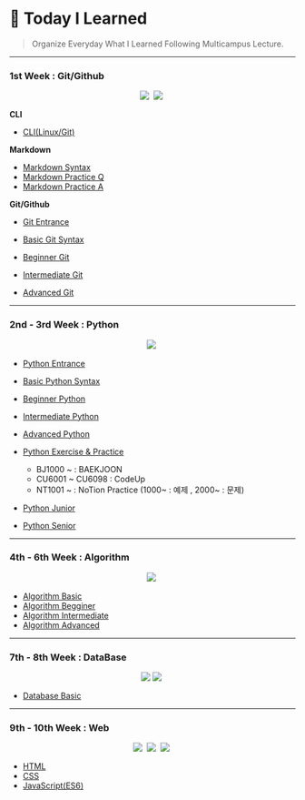 # :bookmark: Today I Learned

> Organize Everyday What I Learned Following Multicampus Lecture.

***

<h3>
    1st Week : Git/Github
</h3>
<p align="center">
  <img src="https://img.shields.io/badge/Git-F05032?style=flat&logo=Git&logoColor=white"/></a>&nbsp
  <img src="https://img.shields.io/badge/GitHub-333664?style=flat&logo=GitHub&logoColor=white"/></a>&nbsp
</p>

**CLI**

* [CLI(Linux/Git)](./1week/CLI.md)

**Markdown**

* [Markdown Syntax](./1week/마크다운.md)
* [Markdown Practice Q](./1week/Markdown_practice.md)
* [Markdown Practice A](./1week/따라만들기.md)

**Git/Github**

* [Git Entrance](./1week/git_기본.md)

* [Basic Git Syntax](./1week/git_기초.md)
* [Beginner Git](./1week/git_초급.md)
* [Intermediate Git](./1week/git_중급.md)
* [Advanced Git](./1week/git_고급.md)

***

<h3>
    2nd - 3rd Week : Python
</h3>
<p align="center">
  <img src="https://img.shields.io/badge/Python-ffb13b?style=flat&logo=python&logoColor=white"/></a>&nbsp 
</p>


* [Python Entrance](./2week/Python_기초.md)
* [Basic Python Syntax](./2week/Python_기본.md)
* [Beginner Python](./2week/Python_초급.md)
* [Intermediate Python](./2week/Python_중급.md)
* [Advanced Python](./2week/Python_고급.md)
* [Python Exercise & Practice](./2week/Python/)

  * BJ1000 ~ : BAEKJOON
  * CU6001 ~ CU6098 : CodeUp
  * NT1001 ~  : NoTion Practice (1000~ : 예제 , 2000~ : 문제)
* [Python Junior](./2week/Python_응용1.md)
* [Python Senior](./2week/Python_응용2.md)


***

<h3>
    4th - 6th Week : Algorithm
</h3>
<p align="center">
  <img src="https://img.shields.io/badge/Algorithm-00BCB4?style=flat&logo=thealgorithms&logoColor=white"/></a>&nbsp 
</p>



* [Algorithm Basic](./4week/Algorithm_기초.md)
* [Algorithm Begginer](./4week/Algorithm_초급.md)
* [Algorithm Intermediate](./4week/Algorithm_중급.md)
* [Algorithm Advanced](./4week/Algorithm_고급.md)

---

<h3>
    7th - 8th Week : DataBase
</h3>
<p align="center">
  <img src="https://img.shields.io/badge/SQLite-003B57?style=flat&logo=SQLite&logoColor=White"/>
  <img src="https://img.shields.io/badge/ER Diagram-F08705?style=flat&logo=diagrams.net&logoColor=white"/></a>&nbsp 
</p>

* [Database Basic](./7week/DB.md)

***

<h3>
    9th - 10th Week : Web
</h3>
<p align="center">
  <img src="https://img.shields.io/badge/ES6-ff0000?style=flat&logo=javascript&logoColor=white"/></a>&nbsp 
  <img src="https://img.shields.io/badge/css-64ff64?style=flat&logo=css3&logoColor=white"/></a>&nbsp
  <img src="https://img.shields.io/badge/HTML-8b00ff?style=flat&logo=html5&logoColor=white"/></a>&nbsp
</p>

* [HTML](./9week/HTML/HTML.md)
* [CSS](./9week/CSS/CSS.md)
* [JavaScript(ES6)](./9week/ES6/JavaScript.md)
